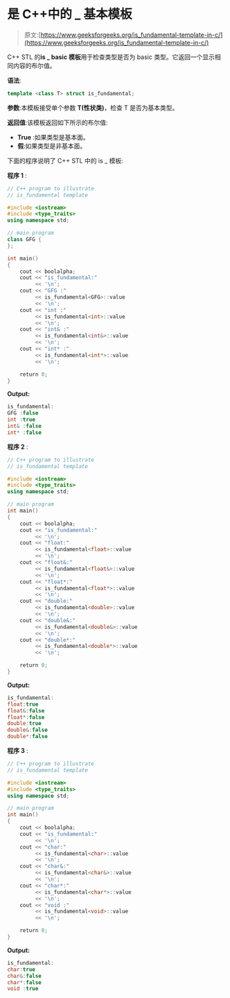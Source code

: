 # 是 C++中的 _ 基本模板

> 原文:[https://www.geeksforgeeks.org/is_fundamental-template-in-c/](https://www.geeksforgeeks.org/is_fundamental-template-in-c/)

C++ STL 的**is _ basic 模板**用于检查类型是否为 basic 类型。它返回一个显示相同内容的布尔值。

**语法**:

```cpp
template <class T> struct is_fundamental;
```

**参数**:本模板接受单个参数 **T(性状类)**，检查 T 是否为基本类型。

**返回值**:该模板返回如下所示的布尔值:

*   **True** :如果类型是基本面。
*   **假**:如果类型是非基本面。

下面的程序说明了 C++ STL 中的 is _ 模板:

**程序 1** :

```cpp
// C++ program to illustrate
// is_fundamental template

#include <iostream>
#include <type_traits>
using namespace std;

// main program
class GFG {
};

int main()
{
    cout << boolalpha;
    cout << "is_fundamental:"
         << '\n';
    cout << "GFG :"
         << is_fundamental<GFG>::value
         << '\n';
    cout << "int :"
         << is_fundamental<int>::value
         << '\n';
    cout << "int& :"
         << is_fundamental<int&>::value
         << '\n';
    cout << "int* :"
         << is_fundamental<int*>::value
         << '\n';

    return 0;
}
```

**Output:**

```cpp
is_fundamental:
GFG :false
int :true
int& :false
int* :false

```

**程序 2** :

```cpp
// C++ program to illustrate
// is_fundamental template

#include <iostream>
#include <type_traits>
using namespace std;

// main program
int main()
{
    cout << boolalpha;
    cout << "is_fundamental:"
         << '\n';
    cout << "float:"
         << is_fundamental<float>::value
         << '\n';
    cout << "float&:"
         << is_fundamental<float&>::value
         << '\n';
    cout << "float*:"
         << is_fundamental<float*>::value
         << '\n';
    cout << "double:"
         << is_fundamental<double>::value
         << '\n';
    cout << "double&:"
         << is_fundamental<double&>::value
         << '\n';
    cout << "double*:"
         << is_fundamental<double*>::value
         << '\n';

    return 0;
}
```

**Output:**

```cpp
is_fundamental:
float:true
float&:false
float*:false
double:true
double&:false
double*:false

```

**程序 3** :

```cpp
// C++ program to illustrate
// is_fundamental template

#include <iostream>
#include <type_traits>
using namespace std;

// main program
int main()
{
    cout << boolalpha;
    cout << "is_fundamental:"
         << '\n';
    cout << "char:"
         << is_fundamental<char>::value
         << '\n';
    cout << "char&:"
         << is_fundamental<char&>::value
         << '\n';
    cout << "char*:"
         << is_fundamental<char*>::value
         << '\n';
    cout << "void :"
         << is_fundamental<void>::value
         << '\n';

    return 0;
}
```

**Output:**

```cpp
is_fundamental:
char:true
char&:false
char*:false
void :true

```